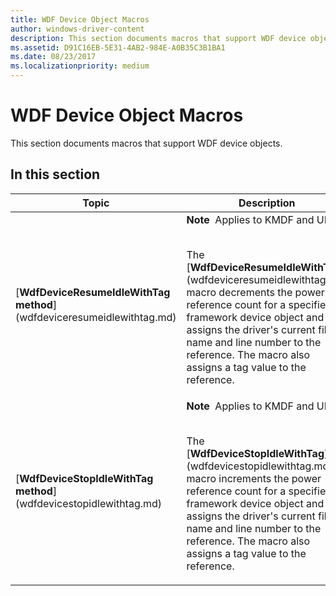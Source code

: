```yaml
---
title: WDF Device Object Macros
author: windows-driver-content
description: This section documents macros that support WDF device objects.
ms.assetid: D91C16EB-5E31-4AB2-984E-A0B35C3B1BA1
ms.date: 08/23/2017
ms.localizationpriority: medium
---
```


# WDF Device Object Macros


This section documents macros that support WDF device objects.

## In this section


<table>
<colgroup>
<col width="50%" />
<col width="50%" />
</colgroup>
<thead>
<tr class="header">
<th>Topic</th>
<th>Description</th>
</tr>
</thead>
<tbody>
<tr class="odd">
<td><p>[<strong>WdfDeviceResumeIdleWithTag method</strong>](wdfdeviceresumeidlewithtag.md)</p></td>
<td><div class="alert">
<strong>Note</strong>  Applies to KMDF and UMDF
</div>
<div>
 
</div>
<p>The [<strong>WdfDeviceResumeIdleWithTag</strong>](wdfdeviceresumeidlewithtag.md) macro decrements the power reference count for a specified framework device object and assigns the driver's current file name and line number to the reference. The macro also assigns a tag value to the reference.</p></td>
</tr>
<tr class="even">
<td><p>[<strong>WdfDeviceStopIdleWithTag method</strong>](wdfdevicestopidlewithtag.md)</p></td>
<td><div class="alert">
<strong>Note</strong>  Applies to KMDF and UMDF
</div>
<div>
 
</div>
<p>The [<strong>WdfDeviceStopIdleWithTag</strong>](wdfdevicestopidlewithtag.md) macro increments the power reference count for a specified framework device object and assigns the driver's current file name and line number to the reference. The macro also assigns a tag value to the reference.</p></td>
</tr>
</tbody>
</table>

 

 

 






